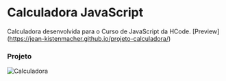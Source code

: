 # Calculadora JavaScript

Calculadora desenvolvida para o Curso de JavaScript da HCode.
[Preview] (https://jean-kistenmacher.github.io/projeto-calculadora/)

### Projeto

![Calculadora](https://firebasestorage.googleapis.com/v0/b/hcode-com-br.appspot.com/o/calculadora-hcode.jpg?alt=media&token=5406aa3f-b965-401c-9b4e-654609c78b33)
